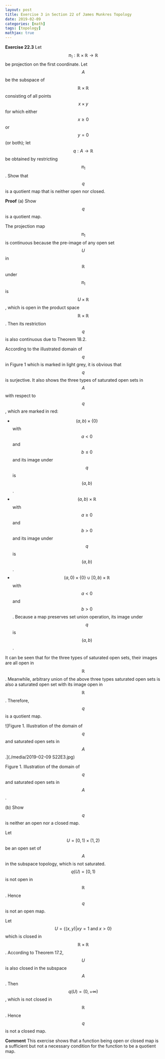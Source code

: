 ```yaml
---
layout: post
title: Exercise 3 in Section 22 of James Munkres Topology
date: 2019-02-09
categories: [math]
tags: [topology]
mathjax: true
---
```


**Exercise 22.3** Let $$\pi_1: \mathbb{R} \times \mathbb{R} \rightarrow \mathbb{R}$$ be projection on the first coordinate. Let $$A$$ be the subspace of $$\mathbb{R}\times\mathbb{R}$$ consisting of all points $$x \times y$$ for which either $$x \geq 0$$ or $$y = 0$$ (or both); let $$q: A \rightarrow \mathbb{R}$$ be obtained by restricting $$\pi_1$$. Show that $$q$$ is a quotient map that is neither open nor closed.

**Proof** (a) Show $$q$$ is a quotient map.

The projection map $$\pi_1$$ is continuous because the pre-image of any open set $$U$$ in $$\mathbb{R}$$ under $$\pi_1$$ is $$U \times \mathbb{R}$$, which is open in the product space $$\mathbb{R}\times\mathbb{R}$$. Then its restriction $$q$$ is also continuous due to Theorem 18.2.

According to the illustrated domain of $$q$$ in Figure 1 which is marked in light grey, it is obvious that $$q$$ is surjective. It also shows the three types of saturated open sets in $$A$$ with respect to $$q$$, which are marked in red:

* $$(a,b) \times \{0\}$$ with $$a < 0$$ and $$b \leq 0$$ and its image under $$q$$ is $$(a, b)$$.
* $$(a,b) \times \mathbb{R}$$ with $$a \geq 0$$ and $$b > 0$$ and its image under $$q$$ is $$(a, b)$$.
* $$(a, 0) \times \{0\} \cup [0,b) \times \mathbb{R}$$ with $$a < 0$$ and $$b > 0$$. Because a map preserves set union operation, its image under $$q$$ is $$(a, b)$$.

It can be seen that for the three types of saturated open sets, their images are all open in $$\mathbb{R}​$$. Meanwhile, arbitrary union of the above three types saturated open sets is also a saturated open set with its image open in $$\mathbb{R}​$$. Therefore, $$q​$$ is a quotient map.

![Figure 1. Illustration of the domain of $$q$$ and saturated open sets in $$A$$.](./media/2019-02-09 S22E3.jpg)

Figure 1. Illustration of the domain of $$q$$ and saturated open sets in $$A$$.

(b) Show $$q$$ is neither an open nor a closed map.

Let $$U = [0, 1) \times (1, 2)$$ be an open set of $$A$$ in the subspace topology, which is not saturated. $$q(U) = [0, 1)$$ is not open in $$\mathbb{R}$$. Hence $$q$$ is not an open map.

Let $$U = \{(x,y) \vert xy = 1 \;\text{and}\; x > 0 \}$$ which is closed in $$\mathbb{R} \times \mathbb{R}$$. According to Theorem 17.2, $$U$$ is also closed in the subspace $$A$$. Then $$q(U)=(0,+\infty)$$, which is not closed in $$\mathbb{R}$$. Hence $$q$$ is not a closed map.

**Comment** This exercise shows that a function being open or closed map is a sufficient but not a necessary condition for the function to be a quotient map.
